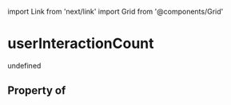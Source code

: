 import Link from 'next/link'
import Grid from '@components/Grid'

# userInteractionCount

undefined

## Property of




